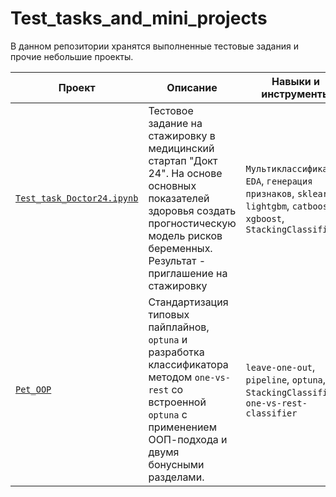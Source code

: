 # Test_tasks_and_mini_projects

В данном репозитории хранятся выполненные тестовые задания и прочие небольшие проекты.

| **Проект**  | **Описание** |   **Навыки и инструменты** |
| --- | --- | --- |
| [`Test_task_Doctor24.ipynb`](https://github.com/pzae/Test_tasks_and_mini_projects/tree/main/Test_task_Doctor24) | Тестовое задание на стажировку в медицинский стартап "Докт 24". На основе основных показателей здоровья создать прогностическую модель рисков беременных. Результат - приглашение на стажировку | `Мультиклассификация`, `EDA`, `генерация признаков`, `sklearn`, `lightgbm`, `catboost`, `xgboost`, `StackingClassifier`|
| [`Pet_OOP`](https://github.com/pzae/Test_tasks_and_mini_projects/blob/main/Pet_OOP/Pet_OOP.ipynb) | Стандартизация типовых пайплайнов, `optuna` и разработка классификатора методом `one-vs-rest` со встроенной `optuna` с применением ООП-подхода и двумя бонусными разделами. | `leave-one-out`, `pipeline`, `optuna`, `StackingClassifier`, `one-vs-rest-classifier` |
